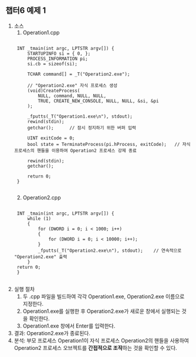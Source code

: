 ## 챕터6 예제 1
1. 소스
    1) Operation1.cpp
    <pre><code>
    INT _tmain(int argc, LPTSTR argv[]) {
        STARTUPINFO si = { 0, };
        PROCESS_INFORMATION pi;
        si.cb = sizeof(si);

        TCHAR command[] = _T("Operation2.exe");

        // "Operation2.exe" 자식 프로세스 생성
        (void)CreateProcess(       
            NULL, command, NULL, NULL,
            TRUE, CREATE_NEW_CONSOLE, NULL, NULL, &si, &pi
        );

        _fputts(_T("Operation1.exe\n"), stdout);
        rewind(stdin);
        getchar();		// 잠시 정지하기 위한 버퍼 입력

        UINT exitCode = 0;
        bool state = TerminateProcess(pi.hProcess, exitCode);	// 자식프로세스의 핸들을 이용하여 Operation2 프로세스 강제 종료

        rewind(stdin);
        getchar();

        return 0;
    }
    </code></pre>
    2) Operation2.cpp
    <pre><code>
    INT _tmain(int argc, LPTSTR argv[]) {
        while (1)
        {
            for (DWORD i = 0; i < 1000; i++)
            {
                for (DWORD i = 0; i < 10000; i++);
            }
            _fputts(_T("Operation2.exe\n"), stdout);    // 연속적으로 "Operation2.exe" 출력
        }
	return 0;
    }
    </code></pre>
2. 실행 절차
    1) 두 .cpp 파일을 빌드하여 각각 Operation1.exe, Operation2.exe 이름으로 지정한다.
    2) Operation1.exe를 실행한 후 Operation2.exe가 새로운 창에서 실행되는 것을 확인한다.
    3) Operation1.exe 창에서 Enter를 입력한다.
3. 결과: Operation2.exe가 종료된다.
4. 분석: 부모 프로세스 Operation1이 자식 프로세스 Operation2의 핸들을 사용하여 Operation2 프로세스 오브젝트를 **간접적으로 조작**하는 것을 확인할 수 있다.
